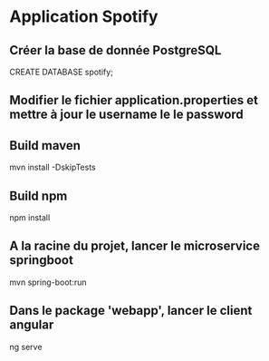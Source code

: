 # Application Spotify

## Créer la base de donnée PostgreSQL
CREATE DATABASE spotify;

## Modifier le fichier application.properties et mettre à jour le username le le password

## Build maven 
mvn install -DskipTests

## Build npm
npm install

## A la racine du projet, lancer le microservice springboot
mvn spring-boot:run

## Dans le package 'webapp', lancer le client angular
ng serve
